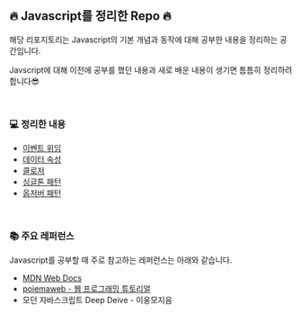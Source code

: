 ## 🔥 Javascript를 정리한 Repo 🔥
해당 리포지토리는 Javascript의 기본 개념과 동작에 대해 공부한 내용을 정리하는 공간입니다.

Javscript에 대해 이전에 공부를 했던 내용과 새로 배운 내용이 생기면 틈틈히 정리하려 합니다😎

<br>

### 💻 정리한 내용
- [이벤트 위임](./eventDelegation.md)
- [데이터 속성](./dataAttribute.md)
- [클로저](./closure.md)
- [싱글톤 패턴](./designPatternSingleton.md)
- [옵저버 패턴](./designPatternObserver.md)

<br>

### 📚 주요 레퍼런스
Javascript를 공부할 때 주로 참고하는 레퍼런스는 아래와 같습니다.

- [MDN Web Docs](https://developer.mozilla.org/en-US/)
- [poiemaweb - 웹 프로그래밍 튜토리얼](https://poiemaweb.com)
- 모던 자바스크립트 Deep Deive - 이웅모지음